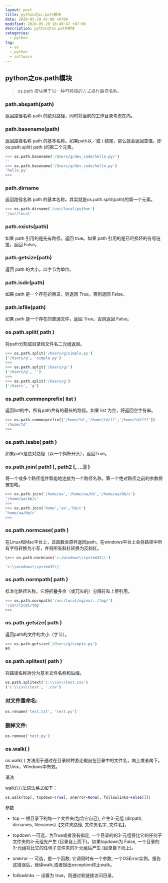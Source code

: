 ```yaml
---
layout: post
title: python之os.path模块
date: 2020-05-29 01:00 +0700
modified: 2020-05-29 16:49:47 +07:00
description: python之os.path模块
categories:
  - python
tag:
  - os
  - python
  - software
---
```



## python之os.path模块

> os.path 模块用于以一种可移植的方式操作路径名称。



### path.abspath(path)

返回路径名称 path 的绝对路径，同时将当前的工作目录考虑在内。



### path.basename(path)

返回路径名称 path 的基本名称。如果path以／或 \ 结尾，那么就会返回空值。即os.path.split( path )的第二个元素。

```bash
>>> os.path.basename('/Users/g/dev_code/hello.py/')
''
>>> os.path.basename('/Users/g/dev_code/hello.py')
'hello.py'
>>>
```



### path.dirname

返回路径名称 path  的基本名称。其实就是os.path.split(path)的第一个元素。

```bash
>>> os.path.dirname('/usr/local/python')
'/usr/local'
```



### path.exists(path)

如果 path 引用的是先有路径，返回 true。如果 path 引用的是已经损坏的符号链接，返回 False。



### path.getsize(path)

返回 path 的大小，以字节为单位。



### path.isdir(path)

如果 path 是一个存在的目录，则返回 True。否则返回 False。



### path.isfile(path)

如果 path 是一个存在的普通文件，返回 True。否则返回 False。



### os.path.split( path )   

 将path分割成目录和文件名二元组返回。

```bash
>>> os.path.split('/Users/g/simple.py')
('/Users/g', 'simple.py')
>>> 
>>> os.path.split('/Users/g/')
('/Users/g', '')
>>> 
>>> os.path.split('/Users/g')
('/Users', 'g')
```



### os.path.commonprefix( list )    

返回list的中，所有path共有的最长的路径。如果 list 为空，将返回空字符串。

```bash
>>> os.path.commonprefix(['/home/td','/home/td/ff','/home/td/fff'])
'/home/td'
>>> 
```



### os.path.isabs( path )    

如果path是绝对路径（以一个斜杆开头），返回True。



### os.path.join( path1 [,  path2 [, ...]] )    

将一个或多个路径组件智能地连接为一个路径名称。第一个绝对路径之前的参数将被忽略。

```bash
>>> os.path.join('/home/aa','/home/aa/bb','/home/aa/bb/c')
'/home/aa/bb/c'
>>> 
>>> os.path.join('home','aa','bb/c')
'home/aa/bb/c'
>>> 
```



### os.path.normcase( path )    

在Linux和Mac平台上，该函数会原样返回path，在windows平台上会将路径中所有字符转换为小写，并将所有斜杠转换为反斜杠。

```bash
\>>> os.path.normcase('c:/windows\\system32\\')

'c:\\windows\\system32\\'
```



### os.path.normpath( path )    

标准化路径名称。它将折叠多余（或冗长的）分隔符和上层引用。

```bash
>>> os.path.normpath('/usr/local/nginx/../tmp/')
'/usr/local/tmp'
>>> 
```



### os.path.getsize( path )   

 返回path的文件的大小（字节）。

```bash
>>> os.path.getsize('/Users/g/simple.py')
94
```



### os.path.splitext( path )

将路径名称拆分为基本文件名称和后缀。

```bash
os.path.splitext('c:\\csv\\test.csv')
('c:\\csv\\test', '.csv')
```



### 对文件重命名:

```python
os.rename('test.txt', 'test.py')
```



### 删掉文件:

```python
os.remove('test.py')
```



### os.walk( ) 

os.walk( )    方法用于通过在目录树种游走输出在目录中的文件名，向上或者向下。在Unix，Windows中有效。

语法

walk()方法语法格式如下：

```python
os.walk(top[, topdown=True[, onerror=None[, followlinks=False]]])
```

参数

- top -- 根目录下的每一个文件夹(包含它自己), 产生3-元组 (dirpath, dirnames, filenames)【文件夹路径, 文件夹名字, 文件名】。

- topdown --可选，为True或者没有指定, 一个目录的的3-元组将比它的任何子文件夹的3-元组先产生 (目录自上而下)。如果topdown为 False, 一个目录的3-元组将比它的任何子文件夹的3-元组后产生 (目录自下而上)。

- onerror -- 可选，是一个函数; 它调用时有一个参数, 一个OSError实例。报告这错误后，继续walk,或者抛出exception终止walk。

- followlinks -- 设置为 true，则通过软链接访问目录。

